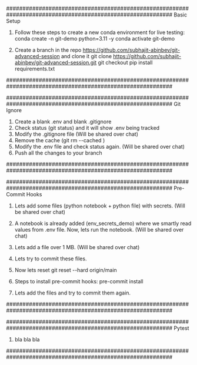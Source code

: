 ###########################################################################################################
Basic Setup

1. Follow these steps to create a new conda environment for live testing:
   conda create -n git-demo python=3.11 -y
   conda activate git-demo

2. Create a branch in the repo <https://github.com/subhajit-abinbev/git-advanced-session> and clone it
   git clone https://github.com/subhajit-abinbev/git-advanced-session.git
   git checkout <your-branch-name>
   pip install requirements.txt

###########################################################################################################

###########################################################################################################
Git Ignore

1. Create a blank .env and blank .gitignore
2. Check status (git status) and it will show .env being tracked
3. Modify the .gitignore file (Will be shared over chat)
4. Remove the cache (git rm --cached <file>)
5. Modify the .env file and check status again. (Will be shared over chat)
6. Push all the changes to your branch

###########################################################################################################

###########################################################################################################
Pre-Commit Hooks

1. Lets add some files (python notebook + python file) with secrets. (Will be shared over chat)

2. A notebook is already added (env_secrets_demo) where we smartly read values from .env file. Now, lets run the notebook. (Will be shared over chat)

3. Lets add a file over 1 MB. (Will be shared over chat)

4. Lets try to commit these files.

5. Now lets reset
   git reset --hard origin/main

6. Steps to install pre-commit hooks:
   pre-commit install

7. Lets add the files and try to commit them again.

###########################################################################################################

###########################################################################################################
Pytest

1. bla bla bla

###########################################################################################################

